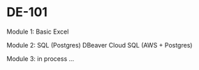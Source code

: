 # DE-101

Module 1: 
	Basic
	Excel 

Module 2:
	SQL (Postgres)
	DBeaver
	Cloud SQL (AWS + Postgres)

Module 3:
	in process ...
	